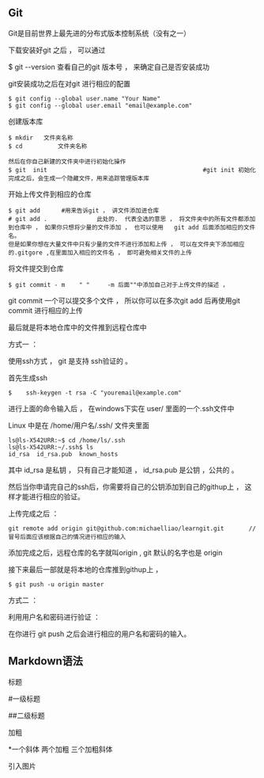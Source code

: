 ## Git

Git是目前世界上最先进的分布式版本控制系统（没有之一）

下载安装好git 之后 ， 可以通过

$  git  --version            查看自己的git 版本号 ， 来确定自己是否安装成功



git安装成功之后在对git 进行相应的配置

```
$ git config --global user.name "Your Name"
$ git config --global user.email "email@example.com"
```

创建版本库

```
$ mkdir   文件夹名称
$ cd          文件夹名称

然后在你自己新建的文件夹中进行初始化操作
$ git  init                                            #git init 初始化完成之后，会生成一个隐藏文件，用来追踪管理版本库
```



开始上传文件到相应的仓库

```
$ git add      #用来告诉git ， 讲文件添加进仓库
# git add .              此处的.  代表全选的意思 ， 将文件夹中的所有文件都添加到仓库中 ， 如果你只想将少量的文件添加 ， 也可以使用   git add 后面添加相应的文件名。
但是如果你想在大量文件中只有少量的文件不进行添加和上传 ， 可以在文件夹下添加相应的.gitgore ,在里面加入相应的文件名 ， 即可避免相关文件的上传
```



将文件提交到仓库

```
$ git commit - m    " "     -m 后面""中添加自己对于上传文件的描述 ， 
```

git commit  一个可以提交多个文件 ， 所以你可以在多次git add 后再使用git commit 进行相应的上传



最后就是将本地仓库中的文件推到远程仓库中

方式一 ： 

使用ssh方式 ， git 是支持 ssh验证的 。

首先生成ssh

```
$    ssh-keygen -t rsa -C "youremail@example.com"  
```

进行上面的命令输入后 ， 在windows下实在 user/   里面的一个.ssh文件中  

Linux 中是在 /home/用户名/.ssh/   文件夹里面   

```
ls@ls-X542URR:~$ cd /home/ls/.ssh
ls@ls-X542URR:~/.ssh$ ls
id_rsa  id_rsa.pub  known_hosts
```

其中  id_rsa 是私钥 ， 只有自己才能知道 ， id_rsa.pub 是公钥 ，公共的 。

然后当你申请完自己的ssh后，你需要将自己的公钥添加到自己的githup上 ， 这样才能进行相应的验证。

上传完成之后 ：

```
git remote add origin git@github.com:michaelliao/learngit.git       //冒号后面应该根据自己的情况进行相应的输入
```

添加完成之后，远程仓库的名字就叫origin , git 默认的名字也是 origin

接下来最后一部就是将本地的仓库推到githup上 ， 

```
$ git push -u origin master
```



方式二 ： 

利用用户名和密码进行验证 ：

在你进行 git  push  之后会进行相应的用户名和密码的输入。





## Markdown语法

标题     

#一级标题

##二级标题

加粗

*一个斜体       两个加粗  三个加粗斜体

引入图片



